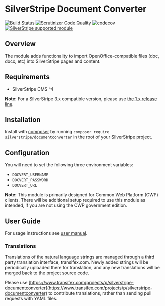 # SilverStripe Document Converter

[![Build Status](http://img.shields.io/travis/silverstripe/silverstripe-documentconverter.svg?style=flat)](https://travis-ci.org/silverstripe/silverstripe-documentconverter)
[![Scrutinizer Code Quality](https://scrutinizer-ci.com/g/silverstripe/silverstripe-documentconverter/badges/quality-score.png?b=master)](https://scrutinizer-ci.com/g/silverstripe/silverstripe-documentconverter/?branch=master)
[![codecov](https://codecov.io/gh/silverstripe/silverstripe-documentconverter/branch/master/graph/badge.svg)](https://codecov.io/gh/silverstripe/silverstripe-documentconverter)
[![SilverStripe supported module](https://img.shields.io/badge/silverstripe-supported-0071C4.svg)](https://www.silverstripe.org/software/addons/silverstripe-commercially-supported-module-list/)

## Overview

The module adds functionality to import OpenOffice-compatible files (doc, docx, etc) into SilverStripe pages and content.

## Requirements

 * SilverStripe CMS ^4

**Note:** For a SilverStripe 3.x compatible version, please use [the 1.x release line](https://github.com/silverstripe/silverstripe-documentconverter/tree/1.0).

## Installation

Install with [composer](https://getcomposer.org/) by running `composer require silverstripe/documentconverter` in the root of your SilverStripe project.

## Configuration

You will need to set the following three environment variables:
- `DOCVERT_USERNAME`
- `DOCVERT_PASSWORD`
- `DOCVERT_URL`

**Note:** This module is primarily designed for Common Web Platform (CWP) clients. There will be additional setup required to use this module as intended, if you are not using the CWP government edition.

## User Guide

For usage instructions see [user manual](docs/en/index.md).

### Translations

Translations of the natural language strings are managed through a third party translation interface, transifex.com. Newly added strings will be periodically uploaded there for translation, and any new translations will be merged back to the project source code.

Please use [https://www.transifex.com/projects/p/silverstripe-documentconverter](https://www.transifex.com/projects/p/silverstripe-documentconverter) to contribute translations, rather than sending pull requests with YAML files.
